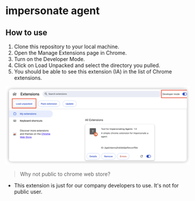 # impersonate agent

## How to use

1. Clone this repository to your local machine.
2. Open the Manage Extensions page in Chrome.
3. Turn on the Developer Mode.
4. Click on Load Unpacked and select the directory you pulled.
5. You should be able to see this extension (IA) in the list of Chrome extensions.

![Screenshot.png](images/screenshot.png)

> Why not public to chrome web store?

- This extension is just for our company developers to use. It's not for public user.
